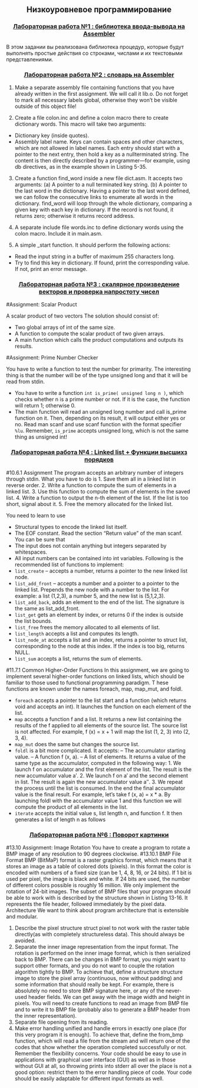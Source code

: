 <h2 align=center>Низкоуровневое программирование</a> </h2>

<h3 align=center> <a href="Lab1">Лабораторная работа №1 : библиотека ввода-вывода на Assembler</a> </h3>

В этом задании вы реализована библиотека процедур, которые будут выполнять простые действия со строками, числами и их текстовыми представлениями.

<h3 align=center> <a href="Lab2">Лабораторная работа №2 : словарь на Assembler</a> </h3>

1. Make a separate assembly file containing functions that you have already written
in the first assignment. We will call it lib.o.
Do not forget to mark all necessary labels global, otherwise they won’t be visible
outside of this object file!

2. Create a file colon.inc and define a colon macro there to create dictionary words.
This macro will take two arguments:
* Dictionary key (inside quotes).
*	 Assembly label name. Keys can contain spaces and other characters, which are not
allowed in label names.
Each entry should start with a pointer to the next entry, then hold a key as a nullterminated string. The content is then directly described by a programmer—for
example, using db directives, as in the example shown in Listing 5-35.

3. Create a function find_word inside a new file dict.asm. It accepts two arguments:
(a) A pointer to a null terminated key string.
(b) A pointer to the last word in the dictionary. Having a pointer to the last word
defined, we can follow the consecutive links to enumerate all words in the
dictionary.
find_word will loop through the whole dictionary, comparing a given key with
each key in dictionary. If the record is not found, it returns zero; otherwise it
returns record address.

4. A separate include file words.inc to define dictionary words using the colon
macro. Include it in main.asm.

5. A simple _start function. It should perform the following actions:
* Read the input string in a buffer of maximum 255 characters long.
* Try to find this key in dictionary. If found, print the corresponding value. If not,
print an error message.

<h3 align=center> <a href="Lab3">Лабораторная работа №3 : скалярное произведение векторов и проверка напростоту чисел</a> </h3>

#Assignment: Scalar Product

A scalar product of two vectors
The solution should consist of:
*	 Two global arrays of int of the same size.
*	 A function to compute the scalar product of two given arrays.
*	 A main function which calls the product computations and outputs its results.

#Assignment: Prime Number Checker

You have to write a function to test the number for primarity. The interesting thing is that the number will be
of the type unsigned long and that it will be read from stdin.

*	 You have to write a function `int is_prime( unsigned long n )`, which checks
whether n is a prime number or not. If it is the case, the function will return 1;
otherwise 0.
*	 The main function will read an unsigned long number and call is_prime function on
it. Then, depending on its result, it will output either yes or no.
Read man scanf and use scanf function with the format specifier `%lu`.
Remember, `is_prime` accepts unsigned long, which is not the same thing as unsigned int!

<h3 align=center> <a href="Lab4">Лабораторная работа №4 : Linked list + Функции высшихз порядков</a> </h3>

#10.6.1 Assignment 
The program accepts an arbitrary number of integers through stdin. What you have to do is 1. Save them all in a linked list in reverse order. 
2. Write a function to compute the sum of elements in a linked list. 
3. Use this function to compute the sum of elements in the saved list.
4. Write a function to output the n-th element of the list. If the list is too short, signal about it. 
5. Free the memory allocated for the linked list. 

You need to learn to use 
* Structural types to encode the linked list itself. 
* The EOF constant. Read the section “Return value” of the man scanf. You can be sure that
* The input does not contain anything but integers separated by whitespaces. 
* All input numbers can be contained into int variables. Following is the recommended list of functions to implement: 
* `list_create` – accepts a number, returns a pointer to the new linked list node. 
* `list_add_front` – accepts a number and a pointer to a pointer to the linked list. Prepends the new node with a number to the list. For example: a list (1,2,3), a number 5, and the new list is (5,1,2,3). 
* `list_add_back`, adds an element to the end of the list. The signature is the same as list_add_front. 
* `list_get` gets an element by index, or returns 0 if the index is outside the list bounds. 
* `list_free` frees the memory allocated to all elements of list. 
* `list_length` accepts a list and computes its length. 
* `list_node_at` accepts a list and an index, returns a pointer to struct list, corresponding to the node at this index. If the index is too big, returns NULL. 
* `list_sum` accepts a list, returns the sum of elements.

#11.7.1 Common Higher-Order Functions 
In this assignment, we are going to implement several higher-order functions on linked lists, which should be familiar to those used to functional programming paradigm. T
hese functions are known under the names foreach, map, map_mut, and foldl. 
* `foreach` accepts a pointer to the list start and a function (which returns void and accepts an int). It launches the function on each element of the list. 
* `map` accepts a function f and a list. It returns a new list containing the results of the f applied to all elements of the source list. The source list is not affected. For example, f (x) = x + 1 will map the list (1, 2, 3) into (2, 3, 4). 
* `map_mut` does the same but changes the source list. 
* `foldl` is a bit more complicated. It accepts: – The accumulator starting value. – A function f (x, a). – A list of elements. It returns a value of the same type as the accumulator, computed in the following way: 1. We launch f on accumulator and the first element of the list. The result is the new accumulator value a′. 2. We launch f on a′ and the second element in list. The result is again the new accumulator value a′′. 3. We repeat the process until the list is consumed. In the end the final accumulator value is the final result. For example, let’s take f (x, a) = x * a. By launching foldl with the accumulator value 1 and this function we will compute the product of all elements in the list. 
* `iterate` accepts the initial value s, list length n, and function f. It then generates a list of length n as follows   

<h3 align=center> <a href="Lab6">Лабораторная работа №6 : Поворот картинки</a> </h3>

#13.10 Assignment: Image Rotation
You have to create a program to rotate a BMP image of any resolution to 90 degrees clockwise.
#13.10.1 BMP 
File Format BMP (BitMaP) format is a raster graphics format, which means that it stores an image as a table of colored dots (pixels). In this format the color is encoded with numbers of a fixed size (can be 1, 4, 8, 16, or 24 bits). If 1 bit is used per pixel, the image is black and white. If 24 bits are used, the number of different colors possible is roughly 16 million. We only implement the rotation of 24-bit images. The subset of BMP files that your program should be able to work with is described by the structure shown in Listing 13-16. It represents the file header, followed immediately by the pixel data.
Architecture
We want to think about program architecture that is extensible and modular.
1. Describe the pixel structure struct pixel to not work with the raster table directly(as with completely structureless data). This should always be avoided.
2. Separate the inner image representation from the input format. The rotation is performed on the inner image format, which is then serialized back to BMP. There can be changes in BMP format, you might want to support other formats, and you do not want to couple the rotation algorithm tightly to BMP.
To achieve that, define a structure structure image to store the pixel array (continuous, now without padding) and some information that should really be kept. For example, there is absolutely no need to store BMP signature here, or any of the never-used header fields. We can get away with the image width and height in pixels. You will need to create functions to read an image from BMP file and to write it to BMP file (probably also to generate a BMP header from the inner representation).
3. Separate file opening from its reading.
4. Make error handling unified and handle errors in exactly one place (for this very program it is enough). To achieve that, define the from_bmp function, which will read a file from the stream and will return one of the codes that show whether the operation completed successfully or not.
Remember the flexibility concerns. Your code should be easy to use in applications with graphical user interface (GUI) as well as in those without GUI at all, so throwing prints into stderr all over the place is not a good option: restrict them to the error handling piece of code. Your code should be easily adaptable for different input formats as well.
